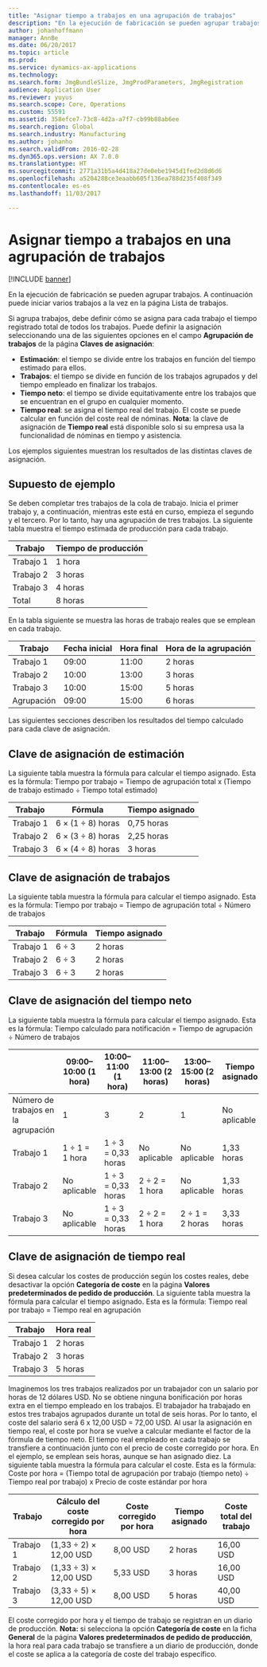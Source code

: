 ```yaml
---
title: "Asignar tiempo a trabajos en una agrupación de trabajos"
description: "En la ejecución de fabricación se pueden agrupar trabajos. A continuación puede iniciar varios trabajos a la vez en la página Lista de trabajos."
author: johanhoffmann
manager: AnnBe
ms.date: 06/20/2017
ms.topic: article
ms.prod: 
ms.service: dynamics-ax-applications
ms.technology: 
ms.search.form: JmgBundleSlize, JmgProdParameters, JmgRegistration
audience: Application User
ms.reviewer: yuyus
ms.search.scope: Core, Operations
ms.custom: 55591
ms.assetid: 358efce7-73c8-4d2a-a7f7-cb99b88ab6ee
ms.search.region: Global
ms.search.industry: Manufacturing
ms.author: johanho
ms.search.validFrom: 2016-02-28
ms.dyn365.ops.version: AX 7.0.0
ms.translationtype: HT
ms.sourcegitcommit: 2771a31b5a4d418a27de0ebe1945d1fed2d8d6d6
ms.openlocfilehash: a5204288ce3eaabb605f136ea788d235f408f349
ms.contentlocale: es-es
ms.lasthandoff: 11/03/2017

---
```


# <a name="allocate-time-to-jobs-in-a-job-bundle"></a>Asignar tiempo a trabajos en una agrupación de trabajos

[!INCLUDE [banner](../includes/banner.md)]

En la ejecución de fabricación se pueden agrupar trabajos. A continuación puede iniciar varios trabajos a la vez en la página Lista de trabajos.

Si agrupa trabajos, debe definir cómo se asigna para cada trabajo el tiempo registrado total de todos los trabajos. Puede definir la asignación seleccionando una de las siguientes opciones en el campo **Agrupación de trabajos** de la página **Claves de asignación**:

-   **Estimación**: el tiempo se divide entre los trabajos en función del tiempo estimado para ellos.
-   **Trabajos**: el tiempo se divide en función de los trabajos agrupados y del tiempo empleado en finalizar los trabajos.
-   **Tiempo neto**: el tiempo se divide equitativamente entre los trabajos que se encuentran en el grupo en cualquier momento.
-   **Tiempo real**: se asigna el tiempo real del trabajo. El coste se puede calcular en función del coste real de nóminas. **Nota**: la clave de asignación de **Tiempo real** está disponible solo si su empresa usa la funcionalidad de nóminas en tiempo y asistencia.

Los ejemplos siguientes muestran los resultados de las distintas claves de asignación.

## <a name="example-scenario"></a>Supuesto de ejemplo
Se deben completar tres trabajos de la cola de trabajo. Inicia el primer trabajo y, a continuación, mientras este está en curso, empieza el segundo y el tercero. Por lo tanto, hay una agrupación de tres trabajos. La siguiente tabla muestra el tiempo estimada de producción para cada trabajo.

| Trabajo   | Tiempo de producción |
|-------|-----------------|
| Trabajo 1 | 1 hora          |
| Trabajo 2 | 3 horas         |
| Trabajo 3 | 4 horas         |
| Total | 8 horas         |

En la tabla siguiente se muestra las horas de trabajo reales que se emplean en cada trabajo.

| Trabajo    | Fecha inicial | Hora final | Hora de la agrupación |
|--------|------------|----------|-------------|
| Trabajo 1  | 09:00      | 11:00    | 2 horas     |
| Trabajo 2  | 10:00      | 13:00    | 3 horas     |
| Trabajo 3  | 10:00      | 15:00    | 5 horas     |
| Agrupación | 09:00      | 15:00    | 6 horas     |

Las siguientes secciones describen los resultados del tiempo calculado para cada clave de asignación.

## <a name="estimation-allocation-key"></a>Clave de asignación de estimación
La siguiente tabla muestra la fórmula para calcular el tiempo asignado. Esta es la fórmula: Tiempo por trabajo = Tiempo de agrupación total x (Tiempo de trabajo estimado ÷ Tiempo total estimado)

| Trabajo   | Fórmula           | Tiempo asignado |
|-------|-------------------|----------------|
| Trabajo 1 | 6 × (1 ÷ 8) horas | 0,75 horas      |
| Trabajo 2 | 6 × (3 ÷ 8) horas | 2,25 horas     |
| Trabajo 3 | 6 × (4 ÷ 8) horas | 3 horas     |

## <a name="jobs-allocation-key"></a>Clave de asignación de trabajos
La siguiente tabla muestra la fórmula para calcular el tiempo asignado. Esta es la fórmula: Tiempo por trabajo = Tiempo de agrupación total ÷ Número de trabajos

| Trabajo   | Fórmula | Tiempo asignado |
|-------|---------|----------------|
| Trabajo 1 | 6 ÷ 3   | 2 horas        |
| Trabajo 2 | 6 ÷ 3   | 2 horas        |
| Trabajo 3 | 6 ÷ 3   | 2 horas        |

## <a name="net-time-allocation-key"></a>Clave de asignación del tiempo neto
La siguiente tabla muestra la fórmula para calcular el tiempo asignado. Esta es la fórmula: Tiempo calculado para notificación = Tiempo de agrupación ÷ Número de trabajos

|                              | 09:00–10:00 (1 hora) | 10:00–11:00 (1 hora) | 11:00–13:00 (2 horas) | 13:00–15:00 (2 horas) | Tiempo asignado |
|------------------------------|----------------------|----------------------|-----------------------|-----------------------|----------------|
| Número de trabajos en la agrupación | 1                    | 3                    | 2                     | 1                     | No aplicable |
| Trabajo 1                        | 1 ÷ 1 = 1 hora       | 1 ÷ 3 = 0,33 horas    | No aplicable        | No aplicable        | 1,33 horas     |
| Trabajo 2                        | No aplicable       | 1 ÷ 3 = 0,33 horas    | 2 ÷ 2 = 1 hora        | No aplicable        | 1,33 horas     |
| Trabajo 3                        | No aplicable       | 1 ÷ 3 = 0,33 horas    | 2 ÷ 2 = 1 hora        | 2 ÷ 1 = 2 horas       | 3,33 horas     |

## <a name="real-time-allocation-key"></a>Clave de asignación de tiempo real
Si desea calcular los costes de producción según los costes reales, debe desactivar la opción **Categoría de coste** en la página **Valores predeterminados de pedido de producción**. La siguiente tabla muestra la fórmula para calcular el tiempo asignado. Esta es la fórmula: Tiempo real por trabajo = Tiempo real en agrupación

| Trabajo   | Hora real |
|-------|-------------|
| Trabajo 1 | 2 horas     |
| Trabajo 2 | 3 horas     |
| Trabajo 3 | 5 horas     |

Imaginemos los tres trabajos realizados por un trabajador con un salario por horas de 12 dólares USD. No se obtiene ninguna bonificación por horas extra en el tiempo empleado en los trabajos. El trabajador ha trabajado en estos tres trabajos agrupados durante un total de seis horas. Por lo tanto, el coste del salario será 6 x 12,00 USD = 72,00 USD. Al usar la asignación en tiempo real, el coste por hora se vuelve a calcular mediante el factor de la fórmula de tiempo neto. El tiempo real empleado en cada trabajo se transfiere a continuación junto con el precio de coste corregido por hora. En el ejemplo, se emplean seis horas, aunque se han asignado diez. La siguiente tabla muestra la fórmula para calcular el coste. Esta es la fórmula: Coste por hora = (Tiempo total de agrupación por trabajo (tiempo neto) ÷ Tiempo real por trabajo) x Precio de coste estándar por hora

| Trabajo   | Cálculo del coste corregido por hora | Coste corregido por hora | Tiempo asignado | Coste total del trabajo |
|-------|----------------------------------------|-------------------------|----------------|-------------------|
| Trabajo 1 | (1,33 ÷ 2) × 12,00 USD                 | 8,00 USD                | 2 horas        | 16,00 USD         |
| Trabajo 2 | (1,33 ÷ 3) × 12,00 USD                 | 5,33 USD                | 3 horas        | 16,00 USD         |
| Trabajo 3 | (3,33 ÷ 5) × 12,00 USD                 | 8,00 USD                | 5 horas        | 40,00 USD         |

El coste corregido por hora y el tiempo de trabajo se registran en un diario de producción. **Nota:** si selecciona la opción **Categoría de coste** en la ficha **General** de la página **Valores predeterminados de pedido de producción**, la hora real para cada trabajo se transfiere a un diario de producción, donde el coste se aplica a la categoría de coste del trabajo específico.




